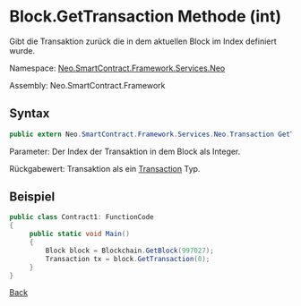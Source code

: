 # Block.GetTransaction Methode (int)

Gibt die Transaktion zurück die in dem aktuellen Block im Index definiert wurde. 

Namespace: [Neo.SmartContract.Framework.Services.Neo](../../neo.md)

Assembly: Neo.SmartContract.Framework

## Syntax

```c#
public extern Neo.SmartContract.Framework.Services.Neo.Transaction GetTransaction(int index)
```

Parameter: Der Index der Transaktion in dem Block als Integer.

Rückgabewert: Transaktion als ein [Transaction](../Transaction.md) Typ.

## Beispiel

```c#
public class Contract1: FunctionCode
{
     public static void Main()
     {
         Block block = Blockchain.GetBlock(997027);
         Transaction tx = block.GetTransaction(0);
     }
}
```



[Back](../Block.md)
